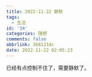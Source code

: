 ```yaml
---
title: 2022-11-22 静默
tags:
  - 生活
id: '34'
categories: 随想
comments: false
abbrlink: 3681214c
date: 2022-11-22 02:05:23
---
```


已经有点控制不住了，需要静默了。